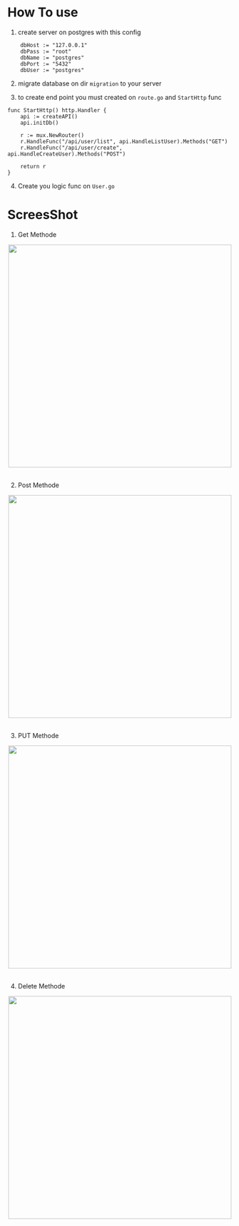 # How To use

1. create server on postgres with this config 

```
	dbHost := "127.0.0.1"
	dbPass := "root"
	dbName := "postgres"
	dbPort := "5432"
	dbUser := "postgres"
```
2. migrate database on dir `migration` to your server

3. to create end point you must created on `route.go` and `StartHttp` func 

```
func StartHttp() http.Handler {
	api := createAPI()
	api.initDb()

	r := mux.NewRouter()
	r.HandleFunc("/api/user/list", api.HandleListUser).Methods("GET")
	r.HandleFunc("/api/user/create", api.HandleCreateUser).Methods("POST")

	return r
}
```

4. Create you logic func on `User.go` 

# ScreesShot

1. Get Methode 

<p align="center">
    <span>
      <img src="https://raw.githubusercontent.com/Oreki13/pertemuan_3/master/ss/get.png" width="500px" />
      &nbsp;&nbsp;
    </span>
  </p>

2. Post Methode

<p align="center">
    <span>
      <img src="https://raw.githubusercontent.com/Oreki13/pertemuan_3/master/ss/post.png" width="500px" />
      &nbsp;&nbsp;
    </span>
  </p>

3. PUT Methode

<p align="center">
    <span>
      <img src="https://raw.githubusercontent.com/Oreki13/pertemuan_3/master/ss/edit.png" width="500px" />
      &nbsp;&nbsp;
    </span>
  </p>

4. Delete Methode

<p align="center">
    <span>
      <img src="https://raw.githubusercontent.com/Oreki13/pertemuan_3/master/ss/delete.png" width="500px" />
      &nbsp;&nbsp;
    </span>
  </p>


